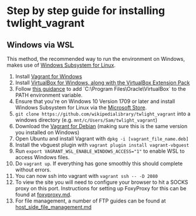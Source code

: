 # Step by step guide for installing twlight_vagrant

## Windows via WSL

This method, the recommended way to run the environment on Windows, makes use of [Windows Subsystem for Linux](https://docs.microsoft.com/en-us/windows/wsl/install-win10).

1. Install [Vagrant for Windows](https://www.vagrantup.com/downloads.html)
2. Install [VirtualBox for Windows, along with the VirtualBox Extension Pack](https://www.virtualbox.org/wiki/Downloads)
3. Follow [this guidance](https://docs.microsoft.com/en-us/previous-versions/office/developer/sharepoint-2010/ee537574(v=office.14)) to add `C:\Program Files\Oracle\VirtualBox` to the PATH environment variable.
4. Ensure that you're on Windows 10 Version 1709 or later and install Windows Subsystem for Linux via the [Microsoft Store](https://www.microsoft.com/en-us/p/ubuntu/9nblggh4msv6).
5. `git clone https://github.com/wikipedialibrary/twlight_vagrant` into a windows directory (e.g. `mnt/c/Users/Sam/twlight_vagrant`)
6. Download the [Vagrant for Debian](https://www.vagrantup.com/downloads.html) (making sure this is the same version you installed on Windows)
7. Open Ubuntu and install Vagrant with `dpkg -i [vagrant_file_name.deb]`
8. Install the vbguest plugin with `vagrant plugin install vagrant-vbguest`
9. Run `export VAGRANT_WSL_ENABLE_WINDOWS_ACCESS="1"` to enable WSL to access Windows files.
10. Do `vagrant up`. If everything has gone smoothly this should complete without errors.
11. You can now ssh into vagrant with `vagrant ssh -- -D 2080`
12. To view the site you will need to configure your browser to hit a SOCKS proxy on this port. Instructions for setting up FoxyProxy for this can be found at [foxyproxy.md](https://github.com/WikipediaLibrary/twlight_vagrant/blob/master/docs/foxyproxy.md).
13. For file management, a number of FTP guides can be found at [host_side_file_management.md](https://github.com/WikipediaLibrary/twlight_vagrant/blob/master/docs/host_side_file_management.md)
